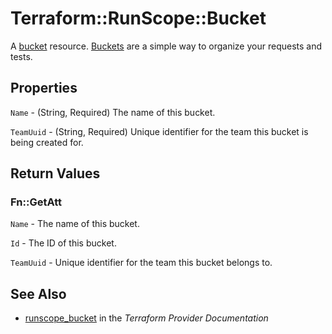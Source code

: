 # Terraform::RunScope::Bucket

A [bucket](https://www.runscope.com/docs/api/buckets) resource.
[Buckets](https://www.runscope.com/docs/buckets) are a simple way to
organize your requests and tests.

## Properties

`Name` - (String, Required) The name of this bucket.

`TeamUuid` - (String, Required) Unique identifier for the team this bucket
is being created for.


## Return Values

### Fn::GetAtt

`Name` - The name of this bucket.

`Id` - The ID of this bucket.

`TeamUuid` - Unique identifier for the team this bucket belongs to.

## See Also

* [runscope_bucket](https://www.terraform.io/docs/providers/runscope/r/bucket.html) in the _Terraform Provider Documentation_